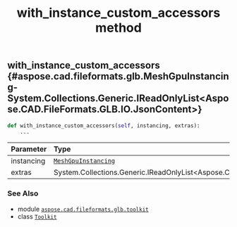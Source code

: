 ﻿---
title: with_instance_custom_accessors method
second_title: Aspose.CAD for Python via .NET API References
description: 
type: docs
weight: 250
url: /python-net/aspose.cad.fileformats.glb.toolkit/toolkit/with_instance_custom_accessors/
is_root: false
---

## with_instance_custom_accessors {#aspose.cad.fileformats.glb.MeshGpuInstancing-System.Collections.Generic.IReadOnlyList<Aspose.CAD.FileFormats.GLB.IO.JsonContent>}





```python
def with_instance_custom_accessors(self, instancing, extras):
    ...
```


| Parameter | Type | Description |
| :- | :- | :- |
| instancing | [`MeshGpuInstancing`](/cad/python-net/aspose.cad.fileformats.glb/meshgpuinstancing) |  |
| extras | System.Collections.Generic.IReadOnlyList<Aspose.CAD.FileFormats.GLB.IO.JsonContent> |  |



### See Also
* module [`aspose.cad.fileformats.glb.toolkit`](../../)
* class [`Toolkit`](/cad/python-net/aspose.cad.fileformats.glb.toolkit/toolkit)
